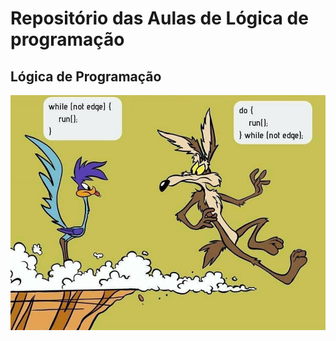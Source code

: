 # Repositório das Aulas de Lógica de programação
## Lógica de Programação


![while-dowhile](https://github.com/Tarciso562/Logica/blob/master/while-dowhile.jpg)
